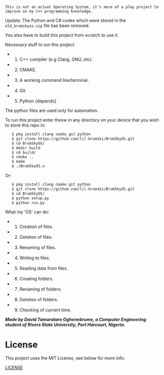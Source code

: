 ```This is not an actual Operating System, it's more of a play project to improve on my C++ programming knowledge.```

Update: The Python and C# codes which were stored in the `old_brumskyos.zip` file has been removed.

You also have to build this project from scratch to use it.

Necessary stuff to run this project:
* 1. C++ compiler (e.g Clang, GNU, etc).
* 2. CMAKE.
* 3. A working command line/terminal.
* 4. Git
* 5. Python {depends}

The python files are used only for automation. 

To run this project enter thesw in any directory on your device that you wish to store this repo in: 
```bash
   $ pkg install clang cmake git python
   $ git clone https://github.com/lil-brumski/BrumSkyOS.git
   $ cd BrumSkyOS/
   $ mkdir build 
   $ cd build/
   $ cmake .. 
   $ make
   $ ./BrumSkyOS.o
```

Or:
```bash
   $ pkg install clang cmake git python
   $ git clone https://github.com/lil-brumski/BrumSkyOS.git
   $ cd BrumSkyOS/
   $ python setup.py
   $ python run.py
```

What my 'OS' can do:

* 1. Creation of files.
* 2. Deletion of files.
* 3. Renaming of files.
* 4. Writing to files.
* 5. Reading data from files.
* 6. Creating folders.
* 7. Renaming of folders.
* 8. Deletion of folders.
* 9. Checking of current time.

___Made by David Tamaratare Oghenebrume, a Computer Engineering student of *Rivers State University*, Port Harcourt, Nigeria.___

# License

This project uses the MIT License, see below for more info:

[LICENSE](https://github.com/lil-brumski/BrumSkyOS/blob/main/LICENSE)

